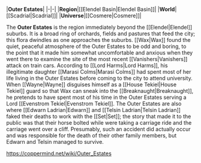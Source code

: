 |**Outer Estates**|
|-|-|
|**Region**|[[Elendel Basin\|Elendel Basin]]|
|**World**|[[Scadrial\|Scadrial]]|
|**Universe**|[[Cosmere\|Cosmere]]|

The **Outer Estates** is the region immediately beyond the [[Elendel\|Elendel]] suburbs. It is a broad ring of orchards, fields and pastures that feed the city; this flora dwindles as one approaches the suburbs.
[[Wax\|Wax]] found the quiet, peaceful atmosphere of the Outer Estates to be odd and boring, to the point that it made him somewhat uncomfortable and anxious when they went there to examine the site of the most recent [[Vanishers\|Vanishers]] attack on train cars.
According to [[Lord Harms\|Lord Harms]], his illegitimate daughter [[Marasi Colms\|Marasi Colms]] had spent most of her life living in the Outer Estates before coming to the city to attend university.
When [[Wayne\|Wayne]] disguises himself as a [[House Tekiel\|House Tekiel]] guard so that Wax can sneak into the [[Breaknaught\|Breaknaught]], he pretends to have spent most of his time in the Outer Estates serving a Lord [[Evenstrom Tekiel\|Evenstrom Tekiel]].
The Outer Estates are also where [[Edwarn Ladrian\|Edwarn]] and [[Telsin Ladrian\|Telsin Ladrian]] faked their deaths to work with the [[Set\|Set]]; the story that made it to the public was that their horse bolted while were taking a carriage ride and the carriage went over a cliff. Presumably, such an accident did actually occur and was responsible for the death of their other family members, but Edwarn and Telsin managed to survive.



https://coppermind.net/wiki/Outer_Estates